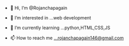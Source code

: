 - 👋 Hi, I’m @Rojanchapagain
- 👀 I’m interested in ...web development
- 🌱 I’m currently learning ...python,HTML,CSS,JS
- 📫 How to reach me ...rojanchapagain146@gmail.com

  <!---
Rojanchapagain12/Rojanchapagain12 is a ✨ special ✨ repository because its `README.md` (this file) appears on your GitHub profile.
You can click the Preview link to take a look at your changes.
--->
